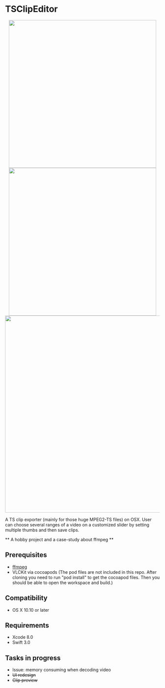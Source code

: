 # TSClipEditor
<p align="center">
  <img src="https://github.com/shion0111/TSClipEditor/blob/master/v1.jpg" width="480"/>
  <img src="https://github.com/shion0111/TSClipEditor/blob/master/v2.jpg" width="480"/>
  <img src="https://github.com/shion0111/TSClipEditor/blob/master/v3.jpg" width="640"/>
</p>

A TS clip exporter (mainly for those huge MPEG2-TS files) on OSX. User can choose several ranges of a video on a customized slider by setting multiple thumbs and then save clips.

** A hobby project and a case-study about ffmpeg **

## Prerequisites
- [ffmpeg](https://github.com/FFmpeg)
- VLCKit via cocoapods (The pod files are not included in this repo. After cloning you need to run "pod install" to get the cocoapod files. Then you should be able to open the workspace and build.)

## Compatibility
- OS X 10.10 or later

## Requirements
- Xcode 8.0
- Swift 3.0

## Tasks in progress
- Issue: memory consuming when decoding video
- ~~UI redesign~~ 
- ~~Clip preview~~


